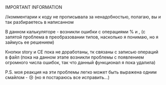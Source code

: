 IMPORTANT INFORMATION

//комментарии к коду не прописывала за ненадобностью, полагаю, вы и так разбираетесь в написанном

В данном калькуляторе - возникли ошибки с операциями % и , (с запятой проблема в преобразовании типов, насколько я понимаю, но я займусь ее решением)

Кнопки story и CE пока не доработаны, тк связаны с записью операций в файл (пока на данном этапе возникли проблемы с появлением огромного числа ошибок, так что данный функционал я пока удалила)

P.S. моя реакция на эти проблемы легко может быть выражена одним смайлом - 😢 (но я постараюсь все исправить...)
